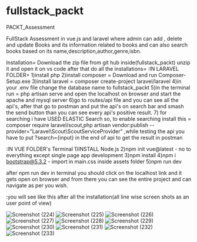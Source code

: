 # fullstack_packt
PACKT_Assessment

FullStack Assessment in vue.js and laravel  where admin can add , delete and update Books and its information related to books and can also search books based on its name,description,author,genre,isbn.


Installation=
Download the zip file from git hub inside(fullstack_packt) unzip it and open it on vs code after that do all the installations=
:IN LARAVEL FOLDER= 
1)install php
2)install composer = Download and run Composer-Setup.exe
3)install laravel = composer create-project laravel/laravel
4)in your .env file change the database name to fullstack_packt
5)in the terminal run = php artisan serve and open the localhost on browser and start the apache and mysql server
6)go to routes/api file and you can see all the api's, after that go to postman and put the api's on search bar and smash the send button than you can see every api's positive result.
7) for searching i have USED ELASTIC Search so, to enable searching install this = composer require laravel/scout,php artisan vendor:publish --provider="Laravel\Scout\ScoutServiceProvider" ,while testing the api you have to put ?search={input} in the end of api to get the result in postman



:IN VUE FOLDER's Terminal
1)INSTALL Node.js
2)npm init vue@latest - no to everything except single page app development
3)npm install
4)npm i bootstrap@5.3.2 - import in main.css inside assets folder
5)npm run dev



after npm run dev in terminal you should click on the localhost link and it gets open on browser and from there you can see the entire project and can navigate as per you wish.

:you will see like this after all the installation(all line wise screen shots as an user point of view)

![Screenshot (224)](https://github.com/PrathamSharma11/fullstack_packt/assets/78479210/e92e388a-f1f6-49bd-865e-f33f14a77e8a)
![Screenshot (225)](https://github.com/PrathamSharma11/fullstack_packt/assets/78479210/53394b6e-d64a-428f-9b80-d5031ddd845a)
![Screenshot (226)](https://github.com/PrathamSharma11/fullstack_packt/assets/78479210/1c672a50-d586-4350-b758-c4ae754326f3)
![Screenshot (227)](https://github.com/PrathamSharma11/fullstack_packt/assets/78479210/a1dcec44-c6f1-4e2e-b8ff-ee44defc9e7b)
![Screenshot (228)](https://github.com/PrathamSharma11/fullstack_packt/assets/78479210/780877e8-0508-4715-bb1a-129386db51a7)
![Screenshot (229)](https://github.com/PrathamSharma11/fullstack_packt/assets/78479210/e70daf44-3b42-468c-8adb-e2e9c385e361)
![Screenshot (230)](https://github.com/PrathamSharma11/fullstack_packt/assets/78479210/9510b3c8-c546-4b8c-8ae4-e4587b758c5b)
![Screenshot (231)](https://github.com/PrathamSharma11/fullstack_packt/assets/78479210/170a50ff-e355-4b34-a3b3-c4b1422282d5)
![Screenshot (232)](https://github.com/PrathamSharma11/fullstack_packt/assets/78479210/196fae35-b03f-44ca-bbe9-7aa490acf510)
![Screenshot (233)](https://github.com/PrathamSharma11/fullstack_packt/assets/78479210/2db6eac6-2cfb-4a7a-b8a1-7175f1fbc377)











